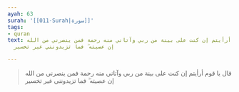 ```yaml
---
ayah: 63
surah: '[[011-Surah|سورة]]'
tags:
- quran
text: قال يا قوم أرأيتم إن كنت على بينة من ربي وآتاني منه رحمة فمن ينصرني من الله
  إن عصيته ۖ فما تزيدونني غير تخسير

---
```

> قال يا قوم أرأيتم إن كنت على بينة من ربي وآتاني منه رحمة فمن ينصرني من الله إن عصيته ۖ فما تزيدونني غير تخسير

